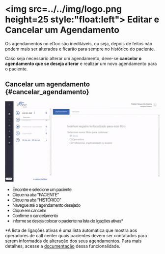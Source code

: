 # <img src=../../img/logo.png height=25 style:"float:left"> Editar e Cancelar um Agendamento

Os agendamentos no eDoc são ineditáveis, ou seja, depois de feitos não podem mais ser alterados e ficarão para sempre no histórico do paciente.

Caso seja necessário alterar um agendamento, deve-se **cancelar o agendamento que se deseja alterar** e realizar um novo agendamento para o paciente.

## Cancelar um agendamento {#cancelar_agendamento}


<div class="left-float-framme framme70">
	<img src="../../img/call_center/cancelar_agendamento.gif">
</div>

<div class="right-float-framme framme28">
	<ul style="letter-spacing: -1px">
		<li>Encontre e selecione um paciente</li>
		<li>Clique na aba "PACIENTE"</li>
		<li>Clique na aba "HISTÓRICO"</li>
		<li>Navegue até o agendamento desejado</li>
		<li>Clique em cancelar</li>
		<li>Confirme o cancelamento</li>
		<li>Informe se deseja colocar o paciente na lista de ligações ativas*</li>
	</ul>
</div>

*A lista de ligações ativas é uma lista automática que mostra aos operadores de call center quais pacientes devem ser contatados para serem informados de alteração dos seus agendamentos. Para mais detalhes, acesse a [documentação](ligacoes_ativas.md) dessa funcionalidade.

<div style="clear: left;"></div>
